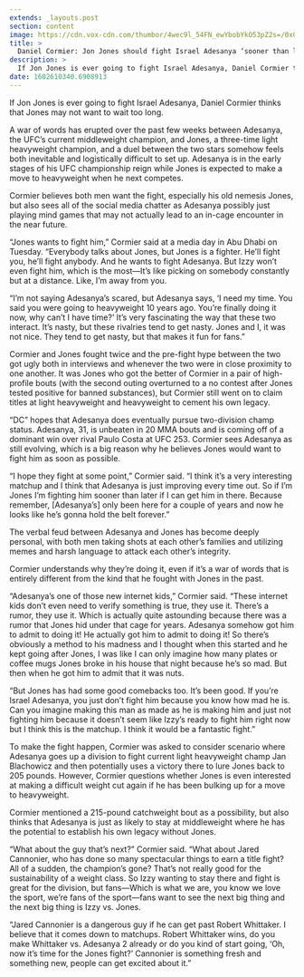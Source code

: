 ```yaml
--- 
extends: _layouts.post 
section: content 
image: https://cdn.vox-cdn.com/thumbor/4wec9l_54FN_ewYbobYkO53pZ2s=/0x0:2880x1508/fit-in/1200x630/cdn.vox-cdn.com/uploads/chorus_asset/file/19770939/102_Daniel_Cormier.jpg 
title: > 
  Daniel Cormier: Jon Jones should fight Israel Adesanya ‘sooner than later’ 
description: > 
  If Jon Jones is ever going to fight Israel Adesanya, Daniel Cormier thinks that Jones may not want to wait too long.“Jones wants to fight him,” Cormier said at a media day in Abu Dhabi on Tuesday.“Everybody talks about Jones, but Jones is a fighter.And he wants to fight Adesanya.Cormier sees Adesanya as still evolving, which is a big reason why he believes Jones would want to fight him as soon as possible. 
date: 1602610340.6908913 
--- 
```

If Jon Jones is ever going to fight Israel Adesanya, Daniel Cormier thinks that Jones may not want to wait too long.

A war of words has erupted over the past few weeks between Adesanya, the UFC’s current middleweight champion, and Jones, a three-time light heavyweight champion, and a duel between the two stars somehow feels both inevitable and logistically difficult to set up. Adesanya is in the early stages of his UFC championship reign while Jones is expected to make a move to heavyweight when he next competes.

Cormier believes both men want the fight, especially his old nemesis Jones, but also sees all of the social media chatter as Adesanya possibly just playing mind games that may not actually lead to an in-cage encounter in the near future.

“Jones wants to fight him,” Cormier said at a media day in Abu Dhabi on Tuesday. “Everybody talks about Jones, but Jones is a fighter. He’ll fight you, he’ll fight anybody. And he wants to fight Adesanya. But Izzy won’t even fight him, which is the most—It’s like picking on somebody constantly but at a distance. Like, I’m away from you.

“I’m not saying Adesanya’s scared, but Adesanya says, ‘I need my time. You said you were going to heavyweight 10 years ago. You’re finally doing it now, why can’t I have time?’ It’s very fascinating the way that these two interact. It’s nasty, but these rivalries tend to get nasty. Jones and I, it was not nice. They tend to get nasty, but that makes it fun for fans.”

Cormier and Jones fought twice and the pre-fight hype between the two got ugly both in interviews and whenever the two were in close proximity to one another. It was Jones who got the better of Cormier in a pair of high-profile bouts (with the second outing overturned to a no contest after Jones tested positive for banned substances), but Cormier still went on to claim titles at light heavyweight and heavyweight to cement his own legacy.

“DC” hopes that Adesanya does eventually pursue two-division champ status. Adesanya, 31, is unbeaten in 20 MMA bouts and is coming off of a dominant win over rival Paulo Costa at UFC 253. Cormier sees Adesanya as still evolving, which is a big reason why he believes Jones would want to fight him as soon as possible.

“I hope they fight at some point,” Cormier said. “I think it’s a very interesting matchup and I think that Adesanya is just improving every time out. So if I’m Jones I’m fighting him sooner than later if I can get him in there. Because remember, [Adesanya’s] only been here for a couple of years and now he looks like he’s gonna hold the belt forever.”

The verbal feud between Adesanya and Jones has become deeply personal, with both men taking shots at each other’s families and utilizing memes and harsh language to attack each other’s integrity.

Cormier understands why they’re doing it, even if it’s a war of words that is entirely different from the kind that he fought with Jones in the past.

“Adesanya’s one of those new internet kids,” Cormier said. “These internet kids don’t even need to verify something is true, they use it. There’s a rumor, they use it. Which is actually quite astounding because there was a rumor that Jones hid under that cage for years. Adesanya somehow got him to admit to doing it! He actually got him to admit to doing it! So there’s obviously a method to his madness and I thought when this started and he kept going after Jones, I was like I can only imagine how many plates or coffee mugs Jones broke in his house that night because he’s so mad. But then when he got him to admit that it was nuts.

“But Jones has had some good comebacks too. It’s been good. If you’re Israel Adesanya, you just don’t fight him because you know how mad he is. Can you imagine making this man as made as he is making him and just not fighting him because it doesn’t seem like Izzy’s ready to fight him right now but I think this is the matchup. I think it would be a fantastic fight.”

To make the fight happen, Cormier was asked to consider scenario where Adesanya goes up a division to fight current light heavyweight champ Jan Blachowicz and then potentially uses a victory there to lure Jones back to 205 pounds. However, Cormier questions whether Jones is even interested at making a difficult weight cut again if he has been bulking up for a move to heavyweight.

Cormier mentioned a 215-pound catchweight bout as a possibility, but also thinks that Adesanya is just as likely to stay at middleweight where he has the potential to establish his own legacy without Jones.

“What about the guy that’s next?” Cormier said. “What about Jared Cannonier, who has done so many spectacular things to earn a title fight? All of a sudden, the champion’s gone? That’s not really good for the sustainability of a weight class. So Izzy wanting to stay there and fight is great for the division, but fans—Which is what we are, you know we love the sport, we’re fans of the sport—fans want to see the next big thing and the next big thing is Izzy vs. Jones.

“Jared Cannonier is a dangerous guy if he can get past Robert Whittaker. I believe that it comes down to matchups. Robert Whittaker wins, do you make Whittaker vs. Adesanya 2 already or do you kind of start going, ‘Oh, now it’s time for the Jones fight?’ Cannonier is something fresh and something new, people can get excited about it.”